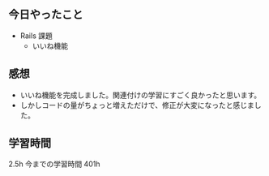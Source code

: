 ## 今日やったこと

- Rails 課題
  - いいね機能

## 感想

- いいね機能を完成しました。関連付けの学習にすごく良かったと思います。
- しかしコードの量がちょっと増えただけで、修正が大変になったと感じました。

## 学習時間

2.5h
今までの学習時間 401h
